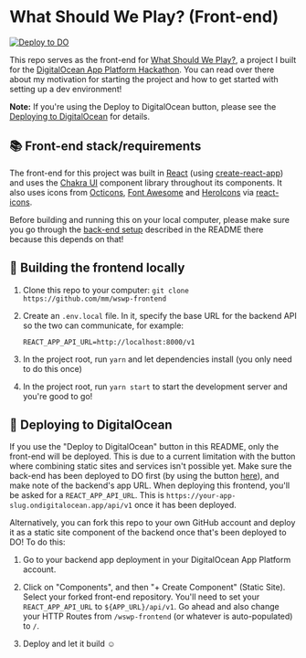# What Should We Play? (Front-end)

[![Deploy to DO](https://mp-assets1.sfo2.digitaloceanspaces.com/deploy-to-do/do-btn-blue.svg)](https://cloud.digitalocean.com/apps/new?repo=https://github.com/mm/wswp-frontend/tree/main)

This repo serves as the front-end for [What Should We Play?](https://github.com/mm/wswp), a project I built for the [DigitalOcean App Platform Hackathon](https://dev.to/devteam/announcing-the-digitalocean-app-platform-hackathon-on-dev-2i1k). You can read over there about my motivation for starting the project and how to get started with setting up a dev environment!

**Note:** If you're using the Deploy to DigitalOcean button, please see the [Deploying to DigitalOcean](#-deploying-to-digitalocean) for details.

## 📚 Front-end stack/requirements

The front-end for this project was built in [React](https://reactjs.org) (using [create-react-app](https://github.com/facebook/create-react-app)) and uses the [Chakra UI](https://chakra-ui.com) component library throughout its components. It also uses icons from [Octicons](https://primer.style/octicons/), [Font Awesome](https://fontawesome.com) and [HeroIcons](https://heroicons.com) via [react-icons](https://react-icons.github.io/react-icons/). 

Before building and running this on your local computer, please make sure you go through the [back-end setup](https://github.com/mm/wswp) described in the README there because this depends on that!

## 🔨 Building the frontend locally

1. Clone this repo to your computer: `git clone https://github.com/mm/wswp-frontend`

2. Create an `.env.local` file. In it, specify the base URL for the backend API so the two can communicate, for example:

    ```
    REACT_APP_API_URL=http://localhost:8000/v1
    ```

3. In the project root, run `yarn` and let dependencies install (you only need to do this once)

4. In the project root, run `yarn start` to start the development server and you're good to go!

## 🚀 Deploying to DigitalOcean

If you use the "Deploy to DigitalOcean" button in this README, only the front-end will be deployed. This is due to a current limitation with the button where combining static sites and services isn't possible yet. Make sure the back-end has been deployed to DO first (by using the button [here](https://github.com/mm/wswp)), and make note of the backend's app URL. When deploying this frontend, you'll be asked for a `REACT_APP_API_URL`. This is `https://your-app-slug.ondigitalocean.app/api/v1` once it has been deployed.

Alternatively, you can fork this repo to your own GitHub account and deploy it as a static site component of the backend once that's been deployed to DO! To do this:

1. Go to your backend app deployment in your DigitalOcean App Platform account.

2. Click on "Components", and then "+ Create Component" (Static Site). Select your forked front-end repository. You'll need to set your `REACT_APP_API_URL` to `${APP_URL}/api/v1`. Go ahead and also change your HTTP Routes from `/wswp-frontend` (or whatever is auto-populated) to `/`.

3. Deploy and let it build ☺️